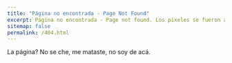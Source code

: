 ```yaml
---
title: "Página no encontrada - Page Not Found"
excerpt: Página no encontrada - Page not found. Los pixeles se fueron a pasear a otro lienzo."
sitemap: false
permalink: /404.html
---
```


La página? No se che, me mataste, no soy de acá.

